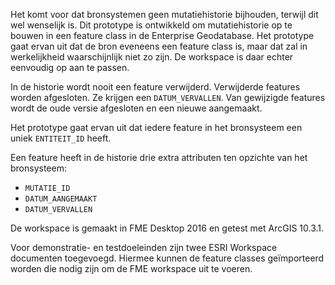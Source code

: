 Het komt voor dat bronsystemen geen mutatiehistorie bijhouden, terwijl dit wel wenselijk is. Dit prototype is ontwikkeld om mutatiehistorie op te bouwen in een feature class in de Enterprise Geodatabase. Het prototype gaat ervan uit dat de bron eveneens een feature class is, maar dat zal in werkelijkheid waarschijnlijk niet zo zijn. De workspace is daar echter eenvoudig op aan te passen.

In de historie wordt nooit een feature verwijderd. Verwijderde features worden afgesloten. Ze krijgen een `DATUM_VERVALLEN`. Van gewijzigde features wordt de oude versie afgesloten en een nieuwe aangemaakt.

Het prototype gaat ervan uit dat iedere feature in het bronsysteem een uniek `ENTITEIT_ID` heeft.

Een feature heeft in de historie drie extra attributen ten opzichte van het bronsysteem:
* `MUTATIE_ID`
* `DATUM_AANGEMAAKT`
* `DATUM_VERVALLEN`

De workspace is gemaakt in FME Desktop 2016 en getest met ArcGIS 10.3.1.

Voor demonstratie- en testdoeleinden zijn twee ESRI Workspace documenten toegevoegd. Hiermee kunnen de feature classes geïmporteerd worden die nodig zijn om de FME workspace uit te voeren.